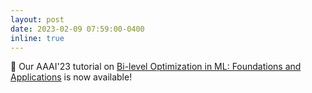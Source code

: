 ```yaml
---
layout: post
date: 2023-02-09 07:59:00-0400
inline: true
---
```


:tada: Our AAAI'23 tutorial on <a href='https://sites.google.com/view/aaai2023tutorial/home'>Bi-level Optimization in ML: Foundations and Applications</a> is now available!

